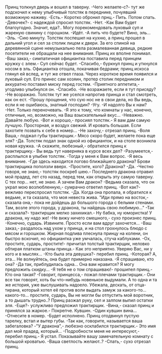   Принц толкнул дверь и вошел в таверну.
-Чего желаете-с?- тут же подскочил к нему улыбчивый толстяк в переднике, почуявший возможную наживу.
-Есть.- Коротко обронил прнц.- Пить. Потом спать.
-Девочек?- с надеждой спросил толстяк.
-Нет.
-Как Вам будет благоугодно. Значит, еда?.. Могу порекомендовать луковый суп и жареную свинину с горошком.
-Идёт.
-А пить что будете? Вино, эль...
-Эль.
-Сию минуту.
Толстяк поспешил на кухню, а принц прошел в дальний угол и сел за столик лицом к двери. За его спиной на деревянной сцене немузыкально пела размалеванная девица, редкие посетители не обращали на нее внимания. Принц их вполне понимал.
-Ваш заказ,- симпатичная официантка поставила перед принцем кружку с элем.- Суп сейчас будет.
-Спасибо,- буркнул принц и уткнулся носом в эль. Официантка отошла, покачивая бедрами; принц искоса глянул ей вслед, и тут же отвел глаза.
Через короткое время появился и луковый суп. Его принес сам хозяин, протер столик передником и аккуратно поставил миску перед гостем.
-Приятного аппетита,- угодливо улыбнулся он.
-Спасибо.
-Не возражаете, если я тут присяду?
-Не возражаю.
Толстяк тут же уселся напротив принца и стал смотреть, как он ест.
-Прошу прощения, что сую нос не в свои дела, но Вы ведь, если я не ошибаюсь, знатный господин?
-Угу.
-И надолго Вы к нам?
-Нет. Только переночевать.
-Я это к тому, что комнаты у нас, конечно, отличные, но, возможно, на Ваш взыскательный вкус...
-Неважно. Давайте любую.
-Вот и хорошо,- просиял толстяк.- Я вам дам самую лучшую. Просторная, и воздух свежий. И кровать большая. Если захотите позвать к себе в номер...
-Не захочу,- отрезал принц.
-Воля Ваша,- поджал губы трактирщик.- Мясо скоро будет, желаете пока еще эля?
-Да.
Толстяк подал знак одной из официанток, и на столе возникла новая кружка.
-А скажите, любезный,- обратился принц к трактирщику.- Вы ведь тут наверняка в курсе всех дел?
-Разумеется,- расплылся в улыбке толстяк.
-Тогда у меня к Вам вопрос.
-Я весь внимание.
-Где здесь находится логово ближайшего дракона?
Брови трактирщика поползли вверх.
-Простите, кого? Дракона?
-Да.
-Честно говоря, не знаю,- толстяк поскреб шею.- Последнего дракона отравил мой прадед, лет сто назад, перед тем, как открыть эту самую таверну. С тех пор... нет, не знаю. А зачем Вам дракон?
-Ведьма сказала, что он украл мою возлюбленную,- сумрачно ответил принц.
-Вот как?- вежливо переспросил толстяк.
-Да. Когда она пропала, я обратился к ведьме, и та сказала, что моя невеста жива. "Иди прямо на восток,- сказала она,- пока не дойдешь до большого города с белыми стенами. Там, возле этого города, у дракона, ты найдешь свою любимую..."
-Так и сказала?- трактирщик мелко захихикал.- Ну бабка, ну юмористка! У дракона, ну надо же!
-Не вижу ничего смешного,- сухо произнес принц.
-Конечно, сударь. Извините. Просто если вам вдруг захочется...
-Ваш заказ,- раздалось над ухом у принца, и на стол грохнулось блюдо с мясом и горошком. Жирная подлива плеснула принцу на колени, он быстро вскочил, но официантка уже умчалась, стуча каблуками.
-Ох, простите, сударь, простите!- причитал толстый трактирщик, неловко обтирая платком штаны принца.- Как это неприятно. Уверяю Вас, ни у кого и в мыслях...
-Кто была эта девушка?- перебил принц.
-Которая? А, эта... Не волнуйтесь, она будет примерно наказана.
-Я спрашиваю, кто она?
-Да так, приблудилась одна... Она вам нравится? Я могу предложить скидку...
-Я тебя не о том спрашиваю!- прошипел принц.- Кто она такая?
-Говорит, принцесса,- пожал плечами трактирщик.- Они все так говорят, хоть бы что-нибудь новенькое выдумали. А то одна и та же история, уже выслушивать надоело. Убежала, дескать, от отца-тирана, который хотел её против воли выдать замуж за какого-то... какого-то... простите, сударь, Вы не могли бы отпустить мой воротник, а то дышать трудно..?
Принц разжал руку, сел и залпом выпил остатки эля.
-Еще?- услужливо предложил трактирщик.
-Вина,- сказал принц и принялся за жаркое.- Покрепче. Кувшин.
-Один кувшин вина...
-Отнесите в номер.
-Будет исполнено.
Принц отодвинул пустую тарелку, встал и вытер губы.
-Так как, говорите, называется ваша забегаловка?
-"У дракона",- любезно осклабился трактирщик.- Это имя дал мой прадед, который...
-Подробности меня не интересуют,- перебил принц.- Я устал. Показывайте вашу замечательную комнату с большой кроватью.
-Ваша светлость желают..?
-Спать,- сухо отрезал принц.    